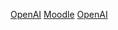 [OpenAI](https://www.openai.com)
[Moodle](https://moodle.isur.edu.p)
[OpenAI](https://www.openai.com)


